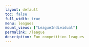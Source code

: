 ```yaml
---
layout: default
toc: false
full_width: true
menu: leagues
mount_views: ["LeagueIndividual"]
permalink: /league
description: Fun competition leagues
---
```


<div id="leagues-individual-container"></div>
